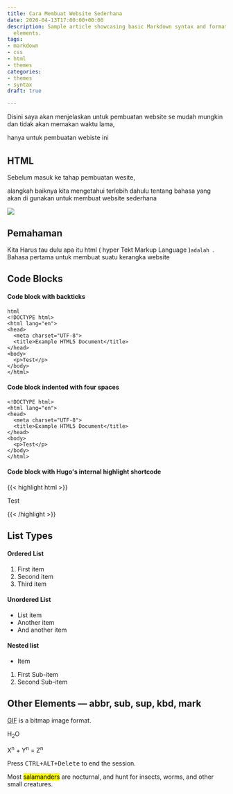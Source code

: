 ```yaml
---
title: Cara Membuat Website Sederhana
date: 2020-04-13T17:00:00+00:00
description: Sample article showcasing basic Markdown syntax and formatting for HTML
  elements.
tags:
- markdown
- css
- html
- themes
categories:
- themes
- syntax
draft: true

---
```

Disini saya akan menjelaskan untuk pembuatan website se mudah mungkin dan tidak akan memakan waktu lama,

hanya untuk pembuatan webiste ini

###### 

## HTML

Sebelum masuk ke tahap pembuatan wesite,

alangkah baiknya kita mengetahui terlebih dahulu tentang bahasa yang akan di gunakan untuk membuat website sederhana

![](/uploads/pagikoding.png)

## Pemahaman

Kita Harus tau dulu apa itu html ( hyper Tekt Markup Language )`adalah `. Bahasa pertama untuk membuat suatu kerangka website 

## Code Blocks

#### Code block with backticks

    html
    <!DOCTYPE html>
    <html lang="en">
    <head>
      <meta charset="UTF-8">
      <title>Example HTML5 Document</title>
    </head>
    <body>
      <p>Test</p>
    </body>
    </html>

#### Code block indented with four spaces

    <!DOCTYPE html>
    <html lang="en">
    <head>
      <meta charset="UTF-8">
      <title>Example HTML5 Document</title>
    </head>
    <body>
      <p>Test</p>
    </body>
    </html>

#### Code block with Hugo's internal highlight shortcode

{{< highlight html >}}
<!DOCTYPE html>
<html lang="en">
<head>
<meta charset="UTF-8">
<title>Example HTML5 Document</title>
</head>
<body>
<p>Test</p>
</body>
</html>
{{< /highlight >}}

## List Types

#### Ordered List

1. First item
2. Second item
3. Third item

#### Unordered List

* List item
* Another item
* And another item

#### Nested list

* Item

1. First Sub-item
2. Second Sub-item

## Other Elements — abbr, sub, sup, kbd, mark

<abbr title="Graphics Interchange Format">GIF</abbr> is a bitmap image format.

H<sub>2</sub>O

X<sup>n</sup> + Y<sup>n</sup> = Z<sup>n</sup>

Press <kbd><kbd>CTRL</kbd>+<kbd>ALT</kbd>+<kbd>Delete</kbd></kbd> to end the session.

Most <mark>salamanders</mark> are nocturnal, and hunt for insects, worms, and other small creatures.